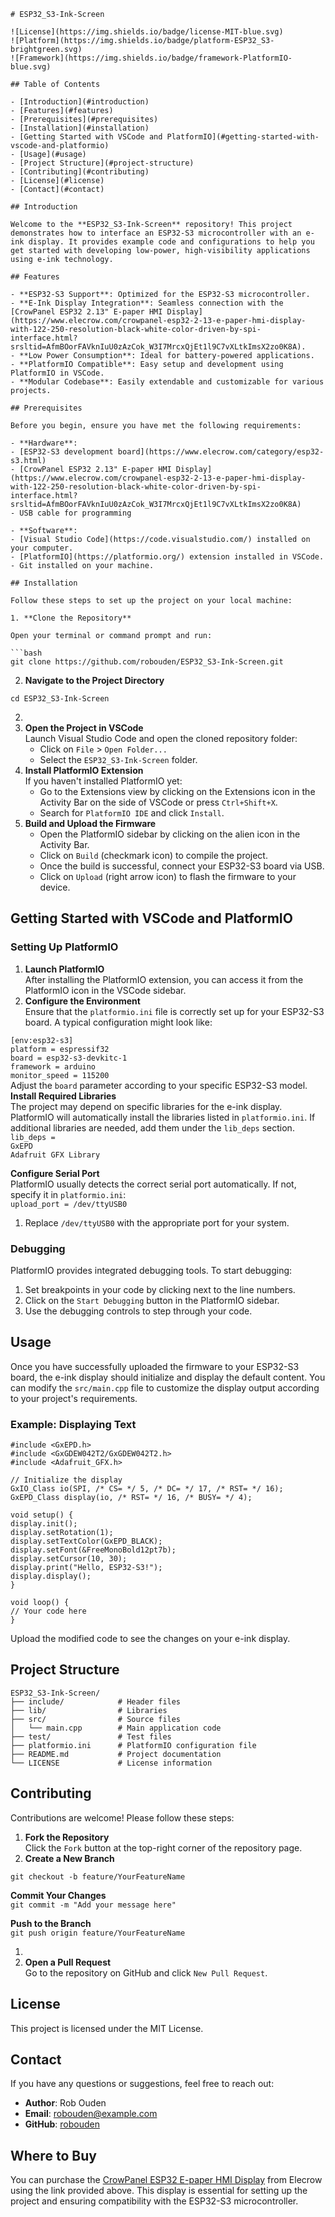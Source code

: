 `# ESP32_S3-Ink-Screen`

`![License](https://img.shields.io/badge/license-MIT-blue.svg)`  
`![Platform](https://img.shields.io/badge/platform-ESP32_S3-brightgreen.svg)`  
`![Framework](https://img.shields.io/badge/framework-PlatformIO-blue.svg)`

`## Table of Contents`

`- [Introduction](#introduction)`  
`- [Features](#features)`  
`- [Prerequisites](#prerequisites)`  
`- [Installation](#installation)`  
`- [Getting Started with VSCode and PlatformIO](#getting-started-with-vscode-and-platformio)`  
`- [Usage](#usage)`  
`- [Project Structure](#project-structure)`  
`- [Contributing](#contributing)`  
`- [License](#license)`  
`- [Contact](#contact)`

`## Introduction`

`Welcome to the **ESP32_S3-Ink-Screen** repository! This project demonstrates how to interface an ESP32-S3 microcontroller with an e-ink display. It provides example code and configurations to help you get started with developing low-power, high-visibility applications using e-ink technology.`

`## Features`

`- **ESP32-S3 Support**: Optimized for the ESP32-S3 microcontroller.`  
`- **E-Ink Display Integration**: Seamless connection with the [CrowPanel ESP32 2.13" E-paper HMI Display](https://www.elecrow.com/crowpanel-esp32-2-13-e-paper-hmi-display-with-122-250-resolution-black-white-color-driven-by-spi-interface.html?srsltid=AfmBOorFAVknIuU0zAzCok_W3I7MrcxQjEt1l9C7vXLtkImsX2zo0K8A).`  
`- **Low Power Consumption**: Ideal for battery-powered applications.`  
`- **PlatformIO Compatible**: Easy setup and development using PlatformIO in VSCode.`  
`- **Modular Codebase**: Easily extendable and customizable for various projects.`

`## Prerequisites`

`Before you begin, ensure you have met the following requirements:`

`- **Hardware**:`  
  `- [ESP32-S3 development board](https://www.elecrow.com/category/esp32-s3.html)`  
  `- [CrowPanel ESP32 2.13" E-paper HMI Display](https://www.elecrow.com/crowpanel-esp32-2-13-e-paper-hmi-display-with-122-250-resolution-black-white-color-driven-by-spi-interface.html?srsltid=AfmBOorFAVknIuU0zAzCok_W3I7MrcxQjEt1l9C7vXLtkImsX2zo0K8A)`  
  `- USB cable for programming`

`- **Software**:`  
  `- [Visual Studio Code](https://code.visualstudio.com/) installed on your computer.`  
  `- [PlatformIO](https://platformio.org/) extension installed in VSCode.`  
  `- Git installed on your machine.`

`## Installation`

`Follow these steps to set up the project on your local machine:`

`1. **Clone the Repository**`

   `Open your terminal or command prompt and run:`

   ```` ```bash ````  
   `git clone https://github.com/robouden/ESP32_S3-Ink-Screen.git`

2. **Navigate to the Project Directory**

`cd ESP32_S3-Ink-Screen`

2.   
3. **Open the Project in VSCode**  
   Launch Visual Studio Code and open the cloned repository folder:  
   * Click on `File` \> `Open Folder...`  
   * Select the `ESP32_S3-Ink-Screen` folder.  
4. **Install PlatformIO Extension**  
   If you haven't installed PlatformIO yet:  
   * Go to the Extensions view by clicking on the Extensions icon in the Activity Bar on the side of VSCode or press `Ctrl+Shift+X`.  
   * Search for `PlatformIO IDE` and click `Install`.  
5. **Build and Upload the Firmware**  
   * Open the PlatformIO sidebar by clicking on the alien icon in the Activity Bar.  
   * Click on `Build` (checkmark icon) to compile the project.  
   * Once the build is successful, connect your ESP32-S3 board via USB.  
   * Click on `Upload` (right arrow icon) to flash the firmware to your device.

## **Getting Started with VSCode and PlatformIO**

### **Setting Up PlatformIO**

1. **Launch PlatformIO**  
   After installing the PlatformIO extension, you can access it from the PlatformIO icon in the VSCode sidebar.  
2. **Configure the Environment**  
   Ensure that the `platformio.ini` file is correctly set up for your ESP32-S3 board. A typical configuration might look like:

`[env:esp32-s3]`  
`platform = espressif32`  
`board = esp32-s3-devkitc-1`  
`framework = arduino`  
`monitor_speed = 115200`  
Adjust the `board` parameter according to your specific ESP32-S3 model.  
**Install Required Libraries**  
The project may depend on specific libraries for the e-ink display. PlatformIO will automatically install the libraries listed in `platformio.ini`. If additional libraries are needed, add them under the `lib_deps` section.  
`lib_deps =`  
  `GxEPD`  
  `Adafruit GFX Library`

**Configure Serial Port**  
PlatformIO usually detects the correct serial port automatically. If not, specify it in `platformio.ini`:  
`upload_port = /dev/ttyUSB0`

1. Replace `/dev/ttyUSB0` with the appropriate port for your system.

### **Debugging**

PlatformIO provides integrated debugging tools. To start debugging:

1. Set breakpoints in your code by clicking next to the line numbers.  
2. Click on the `Start Debugging` button in the PlatformIO sidebar.  
3. Use the debugging controls to step through your code.

## **Usage**

Once you have successfully uploaded the firmware to your ESP32-S3 board, the e-ink display should initialize and display the default content. You can modify the `src/main.cpp` file to customize the display output according to your project's requirements.

### **Example: Displaying Text**

`#include <GxEPD.h>`  
`#include <GxGDEW042T2/GxGDEW042T2.h>`  
`#include <Adafruit_GFX.h>`

`// Initialize the display`  
`GxIO_Class io(SPI, /* CS= */ 5, /* DC= */ 17, /* RST= */ 16);`  
`GxEPD_Class display(io, /* RST= */ 16, /* BUSY= */ 4);`

`void setup() {`  
  `display.init();`  
  `display.setRotation(1);`  
  `display.setTextColor(GxEPD_BLACK);`  
  `display.setFont(&FreeMonoBold12pt7b);`  
  `display.setCursor(10, 30);`  
  `display.print("Hello, ESP32-S3!");`  
  `display.display();`  
`}`

`void loop() {`  
  `// Your code here`  
`}`

Upload the modified code to see the changes on your e-ink display.

## **Project Structure**

`ESP32_S3-Ink-Screen/`  
`├── include/            # Header files`  
`├── lib/                # Libraries`  
`├── src/                # Source files`  
`│   └── main.cpp        # Main application code`  
`├── test/               # Test files`  
`├── platformio.ini      # PlatformIO configuration file`  
`├── README.md           # Project documentation`  
`└── LICENSE             # License information`

## **Contributing**

Contributions are welcome\! Please follow these steps:

1. **Fork the Repository**  
   Click the `Fork` button at the top-right corner of the repository page.  
2. **Create a New Branch**

`git checkout -b feature/YourFeatureName`

**Commit Your Changes**  
`git commit -m "Add your message here"`

**Push to the Branch**  
`git push origin feature/YourFeatureName`

1.   
2. **Open a Pull Request**  
   Go to the repository on GitHub and click `New Pull Request`.

## **License**

This project is licensed under the MIT License.

## **Contact**

If you have any questions or suggestions, feel free to reach out:

* **Author**: Rob Ouden  
* **Email**: robouden@example.com  
* **GitHub**: [robouden](https://github.com/robouden)

## **Where to Buy**

You can purchase the [CrowPanel ESP32 E-paper HMI Display](https://www.elecrow.com/crowpanel-esp32-2-13-e-paper-hmi-display-with-122-250-resolution-black-white-color-driven-by-spi-interface.html?srsltid=AfmBOorFAVknIuU0zAzCok_W3I7MrcxQjEt1l9C7vXLtkImsX2zo0K8A) from Elecrow using the link provided above. This display is essential for setting up the project and ensuring compatibility with the ESP32-S3 microcontroller.
